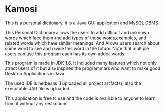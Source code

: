 # Kamosi
This is a personal dictionary, it is a Java GUI application and MySQL DBMS.

This Personal Dictionary allows the users to add difficult and unknown words which face them and add types of these words,examples, and related words which have similar meanings. And Allows users search about some word to see and revise this word in the future. Note that multiple users can use this program each has its own added words.

This program is made in JDK 1.6. It Included many features which not only atract users of it but also inspires the programmars who want to make good Desktop Applications in Java . 

The used IDE is netbeans (I uploaded all project artifacts), also the executable JAR file is uploaded.

This application is free to use and the code is available to anyone to learn from it without any restrictions.
